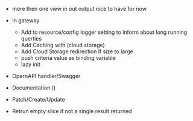 * more then one view in out output nice to have for now
* In gateway
    - Add to resource/config logger setting to inform about long running querties 
    - Add Caching with (cloud storage) 
    - Add Cloud Storage redirection if size to large
    - push criteria value as binding variable
    - lazy init  

* OpernAPI handler/Swagger
* Documentation ()
* Patch/Create/Update

* Retrun empty slice if not a single result returned